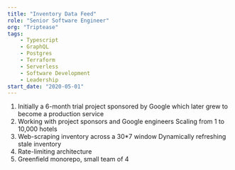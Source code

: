 ```yaml
---
title: "Inventory Data Feed"
role: "Senior Software Engineer"
org: "Triptease"
tags:
    - Typescript
    - GraphQL
    - Postgres
    - Terraform
    - Serverless
    - Software Development
    - Leadership
start_date: "2020-05-01"
---
```

1. Initially a 6-month trial project sponsored by Google which later grew to become a production service
2. Working with project sponsors and Google engineers Scaling from 1 to 10,000 hotels
3. Web-scraping inventory across a 30*7 window Dynamically refreshing stale inventory
4. Rate-limiting architecture
5. Greenfield monorepo, small team of 4
